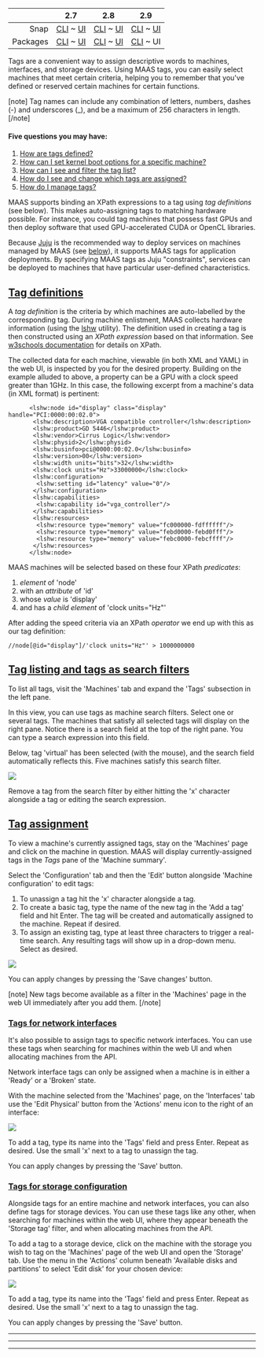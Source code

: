 <!-- deb-2-7-cli
||2.7|2.8|2.9|
|-----:|:-----:|:-----:|:-----:|
|Snap|[CLI](/t/maas-tags/2886) ~ [UI](/t/maas-tags/2887)|[CLI](/t/maas-tags/2888) ~ [UI](/t/maas-tags/2889)|[CLI](/t/maas-tags/2890) ~ [UI](/t/maas-tags/2891)|
|Packages|CLI ~ [UI](/t/maas-tags/2893)|[CLI](/t/maas-tags/2894) ~ [UI](/t/maas-tags/2895)|[CLI](/t/maas-tags/2896) ~ [UI](/t/maas-tags/2897)|
 deb-2-7-cli -->

<!-- deb-2-7-ui
||2.7|2.8|2.9|
|-----:|:-----:|:-----:|:-----:|
|Snap|[CLI](/t/maas-tags/2886) ~ [UI](/t/maas-tags/2887)|[CLI](/t/maas-tags/2888) ~ [UI](/t/maas-tags/2889)|[CLI](/t/maas-tags/2890) ~ [UI](/t/maas-tags/2891)|
|Packages|[CLI](/t/maas-tags/2892) ~ UI|[CLI](/t/maas-tags/2894) ~ [UI](/t/maas-tags/2895)|[CLI](/t/maas-tags/2896) ~ [UI](/t/maas-tags/2897)|
 deb-2-7-ui -->

<!-- deb-2-8-cli
||2.7|2.8|2.9|
|-----:|:-----:|:-----:|:-----:|
|Snap|[CLI](/t/maas-tags/2886) ~ [UI](/t/maas-tags/2887)|[CLI](/t/maas-tags/2888) ~ [UI](/t/maas-tags/2889)|[CLI](/t/maas-tags/2890) ~ [UI](/t/maas-tags/2891)|
|Packages|[CLI](/t/maas-tags/2892) ~ [UI](/t/maas-tags/2893)|CLI ~ [UI](/t/maas-tags/2895)|[CLI](/t/maas-tags/2896) ~ [UI](/t/maas-tags/2897)|
 deb-2-8-cli -->

<!-- deb-2-8-ui
||2.7|2.8|2.9|
|-----:|:-----:|:-----:|:-----:|
|Snap|[CLI](/t/maas-tags/2886) ~ [UI](/t/maas-tags/2887)|[CLI](/t/maas-tags/2888) ~ [UI](/t/maas-tags/2889)|[CLI](/t/maas-tags/2890) ~ [UI](/t/maas-tags/2891)|
|Packages|[CLI](/t/maas-tags/2892) ~ [UI](/t/maas-tags/2893)|[CLI](/t/maas-tags/2894) ~ UI|[CLI](/t/maas-tags/2896) ~ [UI](/t/maas-tags/2897)|
 deb-2-8-ui -->

<!-- deb-2-9-cli
||2.7|2.8|2.9|
|-----:|:-----:|:-----:|:-----:|
|Snap|[CLI](/t/maas-tags/2886) ~ [UI](/t/maas-tags/2887)|[CLI](/t/maas-tags/2888) ~ [UI](/t/maas-tags/2889)|[CLI](/t/maas-tags/2890) ~ [UI](/t/maas-tags/2891)|
|Packages|[CLI](/t/maas-tags/2892) ~ [UI](/t/maas-tags/2893)|[CLI](/t/maas-tags/2894) ~ [UI](/t/maas-tags/2895)|CLI ~ [UI](/t/maas-tags/2897)|
 deb-2-9-cli -->

||2.7|2.8|2.9|
|-----:|:-----:|:-----:|:-----:|
|Snap|[CLI](/t/maas-tags/2886) ~ [UI](/t/maas-tags/2887)|[CLI](/t/maas-tags/2888) ~ [UI](/t/maas-tags/2889)|[CLI](/t/maas-tags/2890) ~ [UI](/t/maas-tags/2891)|
|Packages|[CLI](/t/maas-tags/2892) ~ [UI](/t/maas-tags/2893)|[CLI](/t/maas-tags/2894) ~ [UI](/t/maas-tags/2895)|[CLI](/t/maas-tags/2896) ~ UI|

<!-- snap-2-7-cli
||2.7|2.8|2.9|
|-----:|:-----:|:-----:|:-----:|
|Snap|CLI ~ [UI](/t/maas-tags/2887)|[CLI](/t/maas-tags/2888) ~ [UI](/t/maas-tags/2889)|[CLI](/t/maas-tags/2890) ~ [UI](/t/maas-tags/2891)|
|Packages|[CLI](/t/maas-tags/2892) ~ [UI](/t/maas-tags/2893)|[CLI](/t/maas-tags/2894) ~ [UI](/t/maas-tags/2895)|[CLI](/t/maas-tags/2896) ~ [UI](/t/maas-tags/2897)|
 snap-2-7-cli -->

<!-- snap-2-7-ui
||2.7|2.8|2.9|
|-----:|:-----:|:-----:|:-----:|
|Snap|[CLI](/t/maas-tags/2886) ~ UI|[CLI](/t/maas-tags/2888) ~ [UI](/t/maas-tags/2889)|[CLI](/t/maas-tags/2890) ~ [UI](/t/maas-tags/2891)|
|Packages|[CLI](/t/maas-tags/2892) ~ [UI](/t/maas-tags/2893)|[CLI](/t/maas-tags/2894) ~ [UI](/t/maas-tags/2895)|[CLI](/t/maas-tags/2896) ~ [UI](/t/maas-tags/2897)|
 snap-2-7-ui -->

<!-- snap-2-8-cli
||2.7|2.8|2.9|
|-----:|:-----:|:-----:|:-----:|
|Snap|[CLI](/t/maas-tags/2886) ~ [UI](/t/maas-tags/2887)|CLI ~ [UI](/t/maas-tags/2889)|[CLI](/t/maas-tags/2890) ~ [UI](/t/maas-tags/2891)|
|Packages|[CLI](/t/maas-tags/2892) ~ [UI](/t/maas-tags/2893)|[CLI](/t/maas-tags/2894) ~ [UI](/t/maas-tags/2895)|[CLI](/t/maas-tags/2896) ~ [UI](/t/maas-tags/2897)|
 snap-2-8-cli -->

<!-- snap-2-8-ui
||2.7|2.8|2.9|
|-----:|:-----:|:-----:|:-----:|
|Snap|[CLI](/t/maas-tags/2886) ~ [UI](/t/maas-tags/2887)|[CLI](/t/maas-tags/2888) ~ UI|[CLI](/t/maas-tags/2890) ~ [UI](/t/maas-tags/2891)|
|Packages|[CLI](/t/maas-tags/2892) ~ [UI](/t/maas-tags/2893)|[CLI](/t/maas-tags/2894) ~ [UI](/t/maas-tags/2895)|[CLI](/t/maas-tags/2896) ~ [UI](/t/maas-tags/2897)|
 snap-2-8-ui -->

<!-- snap-2-9-cli
||2.7|2.8|2.9|
|-----:|:-----:|:-----:|:-----:|
|Snap|[CLI](/t/maas-tags/2886) ~ [UI](/t/maas-tags/2887)|[CLI](/t/maas-tags/2888) ~ [UI](/t/maas-tags/2889)|CLI ~ [UI](/t/maas-tags/2891)|
|Packages|[CLI](/t/maas-tags/2892) ~ [UI](/t/maas-tags/2893)|[CLI](/t/maas-tags/2894) ~ [UI](/t/maas-tags/2895)|[CLI](/t/maas-tags/2896) ~ [UI](/t/maas-tags/2897)|
 snap-2-9-cli -->

<!-- snap-2-9-ui
||2.7|2.8|2.9|
|-----:|:-----:|:-----:|:-----:|
|Snap|[CLI](/t/maas-tags/2886) ~ [UI](/t/maas-tags/2887)|[CLI](/t/maas-tags/2888) ~ [UI](/t/maas-tags/2889)|[CLI](/t/maas-tags/2890) ~ UI|
|Packages|[CLI](/t/maas-tags/2892) ~ [UI](/t/maas-tags/2893)|[CLI](/t/maas-tags/2894) ~ [UI](/t/maas-tags/2895)|[CLI](/t/maas-tags/2896) ~ [UI](/t/maas-tags/2897)|
 snap-2-9-ui -->

Tags are a convenient way to assign descriptive words to machines, interfaces, and storage devices. Using MAAS tags, you can easily select machines that meet certain criteria, helping you to remember that you've defined or reserved certain machines for certain functions. 

[note]
 Tag names can include any combination of letters, numbers, dashes (-) and underscores (_), and be a maximum of 256 characters in length.
[/note]

#### Five questions you may have:


<!-- deb-2-7-ui
1. [How are tags defined?](#heading--tag-definitions)
2. [How can I set kernel boot options for a specific machine?](/t/maas-tags-deb-2-7-cli/2892#heading--per-node-kernel-boot-options)
3. [How can I see and filter the tag list?](#heading--tag-listing-and-tags-as-search-filters)
4. [How do I see and change which tags are assigned?](#heading--tag-assignment)
5. [How do I manage tags?](#heading--tag-management)
 deb-2-7-ui -->

<!-- deb-2-8-ui
1. [How are tags defined?](#heading--tag-definitions)
2. [How can I set kernel boot options for a specific machine?](/t/maas-tags-deb-2-8-cli/2894#heading--per-node-kernel-boot-options)
3. [How can I see and filter the tag list?](#heading--tag-listing-and-tags-as-search-filters)
4. [How do I see and change which tags are assigned?](#heading--tag-assignment)
5. [How do I manage tags?](#heading--tag-management)
 deb-2-8-ui -->

1. [How are tags defined?](#heading--tag-definitions)
2. [How can I set kernel boot options for a specific machine?](/t/maas-tags-deb-2-9-cli/2896#heading--per-node-kernel-boot-options)
3. [How can I see and filter the tag list?](#heading--tag-listing-and-tags-as-search-filters)
4. [How do I see and change which tags are assigned?](#heading--tag-assignment)
5. [How do I manage tags?](#heading--tag-management)

<!-- snap-2-7-ui
1. [How are tags defined?](#heading--tag-definitions)
2. [How can I set kernel boot options for a specific machine?](/t/maas-tags-snap-2-7-cli/2886#heading--per-node-kernel-boot-options)
3. [How can I see and filter the tag list?](#heading--tag-listing-and-tags-as-search-filters)
4. [How do I see and change which tags are assigned?](#heading--tag-assignment)
5. [How do I manage tags?](#heading--tag-management)
 snap-2-7-ui -->

<!-- snap-2-8-ui
1. [How are tags defined?](#heading--tag-definitions)
2. [How can I set kernel boot options for a specific machine?](/t/maas-tags-snap-2-8-cli/2888#heading--per-node-kernel-boot-options)
3. [How can I see and filter the tag list?](#heading--tag-listing-and-tags-as-search-filters)
4. [How do I see and change which tags are assigned?](#heading--tag-assignment)
5. [How do I manage tags?](#heading--tag-management)
 snap-2-8-ui -->

<!-- snap-2-9-ui
1. [How are tags defined?](#heading--tag-definitions)
2. [How can I set kernel boot options for a specific machine?](/t/maas-tags-snap-2-9-cli/2890#heading--per-node-kernel-boot-options)
3. [How can I see and filter the tag list?](#heading--tag-listing-and-tags-as-search-filters)
4. [How do I see and change which tags are assigned?](#heading--tag-assignment)
5. [How do I manage tags?](#heading--tag-management)
 snap-2-9-ui -->

MAAS supports binding an XPath expressions to a tag using *tag definitions* (see below). This makes auto-assigning tags to matching hardware possible. For instance, you could tag machines that possess fast GPUs and then deploy software that used GPU-accelerated CUDA or OpenCL libraries.

Because [Juju](https://jujucharms.com/docs/stable/about-juju.html) is the recommended way to deploy services on machines managed by MAAS (see [below](#heading--tag-management)), it supports MAAS tags for application deployments. By specifying MAAS tags as Juju "constraints", services can be deployed to machines that have particular user-defined characteristics.

<a href="#heading--tag-definitions"><h2 id="heading--tag-definitions">Tag definitions</h2></a>

A *tag definition* is the criteria by which machines are auto-labelled by the corresponding tag. During machine enlistment, MAAS collects hardware information (using the [lshw](http://ezix.org/project/wiki/HardwareLiSter) utility). The definition used in creating a tag is then constructed using an *XPath expression* based on that information. See [w3schools documentation](https://www.w3schools.com/xml/xpath_intro.asp) for details on XPath.

The collected data for each machine, viewable (in both XML and YAML) in the web UI, is inspected by you for the desired property. Building on the example alluded to above, a property can be a GPU with a clock speed greater than 1GHz. In this case, the following excerpt from a machine's data (in XML format) is pertinent:

``` nohighlight
      <lshw:node id="display" class="display" handle="PCI:0000:00:02.0">
       <lshw:description>VGA compatible controller</lshw:description>
       <lshw:product>GD 5446</lshw:product>
       <lshw:vendor>Cirrus Logic</lshw:vendor>
       <lshw:physid>2</lshw:physid>
       <lshw:businfo>pci@0000:00:02.0</lshw:businfo>
       <lshw:version>00</lshw:version>
       <lshw:width units="bits">32</lshw:width>
       <lshw:clock units="Hz">33000000</lshw:clock>
       <lshw:configuration>
        <lshw:setting id="latency" value="0"/>
       </lshw:configuration>
       <lshw:capabilities>
        <lshw:capability id="vga_controller"/>
       </lshw:capabilities>
       <lshw:resources>
        <lshw:resource type="memory" value="fc000000-fdffffff"/>
        <lshw:resource type="memory" value="febd0000-febd0fff"/>
        <lshw:resource type="memory" value="febc0000-febcffff"/>
       </lshw:resources>
      </lshw:node>
```

MAAS machines will be selected based on these four XPath *predicates*:

1.   *element* of 'node'
2.   with an *attribute* of 'id'
3.   whose *value* is 'display'
4.   and has a *child element* of 'clock units="Hz"'

After adding the speed criteria via an XPath *operator* we end up with this as our tag definition:

``` nohighlight
//node[@id="display"]/'clock units="Hz"' > 1000000000
```

<a href="#heading--tag-listing-and-tags-as-search-filters"><h2 id="heading--tag-listing-and-tags-as-search-filters">Tag listing and tags as search filters</h2></a>

To list all tags, visit the 'Machines' tab and expand the 'Tags' subsection in the left pane.

In this view, you can use tags as machine search filters. Select one or several tags. The machines that satisfy all selected tags will display on the right pane. Notice there is a search field at the top of the right pane. You can type a search expression into this field.

Below, tag 'virtual' has been selected (with the mouse), and the search field automatically reflects this. Five machines satisfy this search filter.

<a href="https://assets.ubuntu.com/v1/69aa9997-nodes-tags__2.6-tags-filter.png" target = "_blank"><img src="https://assets.ubuntu.com/v1/69aa9997-nodes-tags__2.6-tags-filter.png"></a>

Remove a tag from the search filter by either hitting the 'x' character alongside a tag or editing the search expression.

<a href="#heading--tag-assignment"><h2 id="heading--tag-assignment">Tag assignment</h2></a>

To view a machine's currently assigned tags, stay on the 'Machines' page and click on the machine in question. MAAS will display currently-assigned tags in the *Tags* pane of the 'Machine summary'.

Select the 'Configuration' tab and then the 'Edit' button alongside 'Machine configuration' to edit tags:

1.   To unassign a tag hit the 'x' character alongside a tag.
2.   To create a basic tag, type the name of the new tag in the 'Add a tag' field and hit Enter. The tag will be created and automatically assigned to the machine. Repeat if desired.
3.   To assign an existing tag, type at least three characters to trigger a real-time search. Any resulting tags will show up in a drop-down menu. Select as desired.

<a href="https://assets.ubuntu.com/v1/250050ee-nodes-tags__2.6-tags-add-remove.png" target = "_blank"><img src="https://assets.ubuntu.com/v1/250050ee-nodes-tags__2.6-tags-add-remove.png"></a>

You can apply changes by pressing the 'Save changes' button.

[note]
New tags become available as a filter in the 'Machines' page in the web UI immediately after you add them.
[/note]

<a href="#heading--tags-for-network-interfaces"><h3 id="heading--tags-for-network-interfaces">Tags for network interfaces</h3></a>

It's also possible to assign tags to specific network interfaces. You can use these tags when searching for machines within the web UI and when allocating machines from the API.

Network interface tags can only be assigned when a machine is in either a 'Ready' or a 'Broken' state.

With the machine selected from the 'Machines' page, on the 'Interfaces' tab use the 'Edit Physical' button from the 'Actions' menu icon to the right of an interface:

<a href="https://assets.ubuntu.com/v1/dd9cf996-nodes-tags__2.6-tag-net-interfaces.png" target = "_blank"><img src="https://assets.ubuntu.com/v1/dd9cf996-nodes-tags__2.6-tag-net-interfaces.png"></a>

To add a tag, type its name into the 'Tags' field and press Enter. Repeat as desired. Use the small 'x' next to a tag to unassign the tag.

You can apply changes by pressing the 'Save' button.

<a href="#heading--tags-for-storage-configuration"><h3 id="heading--tags-for-storage-configuration">Tags for storage configuration</h3></a>

Alongside tags for an entire machine and network interfaces, you can also define tags for storage devices. You can use these tags like any other, when searching for machines within the web UI, where they appear beneath the 'Storage tag' filter, and when allocating machines from the API.

To add a tag to a storage device, click on the machine with the storage you wish to tag on the 'Machines' page of the web UI and open the 'Storage' tab. Use the menu in the 'Actions' column beneath 'Available disks and partitions' to select 'Edit disk' for your chosen device:

<a href="https://assets.ubuntu.com/v1/43dd9f9d-nodes-tags__2.6-tag-storage.png" target = "_blank"><img src="https://assets.ubuntu.com/v1/43dd9f9d-nodes-tags__2.6-tag-storage.png"></a>

To add a tag, type its name into the 'Tags' field and press Enter. Repeat as desired. Use the small 'x' next to a tag to unassign the tag.

You can apply changes by pressing the 'Save' button.

<!-- snap-2-7-cli snap-2-8-cli snap-2-9-cli deb-2-7-cli deb-2-8-cli deb-2-9-cli
#### Ten questions you may have:

1. [How do I get started with the MAAS CLI?](/t/maas-cli/802)
2. [How can I set kernel boot options for a specific machine?](#heading--per-node-kernel-boot-options)
3. [How do I create tags?](#heading--rudimentary-tag-creation)
4. [How do I do tag creation and auto-assignment?](#heading--tag-creation-and-auto-assignment)
5. [How do I delete a tag?](#heading--delete-a-tag)
6. [How do I list all tags?](#heading--list-all-tags)
7. [How do I list nodes/machines labelled with a tag?](#heading--list-nodesmachines-labelled-with-a-tag)
8. [How do I handle Juju integration?](#heading--juju-integration)
9. [How do I effect manual tag assignment?](#heading--manual-tag-assignment)
10. [How do I effect hybrid tag assignment?](#heading--hybrid-tag-assignment)

<a href="#heading--rudimentary-tag-creation"><h2 id="heading--rudimentary-tag-creation">Tag creation</h2></a>

``` bash
maas $PROFILE tags create name=$TAG_NAME
```

<a href="#heading--tag-creation-and-auto-assignment"><h2 id="heading--tag-creation-and-auto-assignment">Tag creation and auto-assignment</h2></a>

When you supply a [definition](#heading--tag-definitions) during a tag's creation, MAAS automatically applies the tag to all the nodes that satisfy the definition:

``` bash
maas $PROFILE tags create name=$TAG_NAME \
    comment='$TAG_COMMENT' definition='$TAG_DEFINITION'
```

For example,

``` bash
maas $PROFILE tags create name='gpu' \
    comment='GPU with clock speed >1GHz for running CUDA type operations.' \
    definition='//node[@id="display"]/'clock units="Hz"' > 1000000000'
```

We recommend that each tag have a short name and a comment that adequately describes it. You should make sure to create both of these because they will help you identify and use the tag later.

<h2 id="heading--tags-for-network-interfaces">Tags for network interfaces</h2>

It's also possible to assign tags to specific network interfaces. You can use these tags when searching for machines within the web UI and when allocating machines from the API.

Network interface tags can only be assigned when a machine is in either a 'Ready' or a 'Broken' state.

To add a tag to a network interface, use the following command:

```
maas $PROFILE interface add-tag $SYSTEM_ID $INTERFACE_ID tag=$TAG_STRING
```

To delete a tag from a network interface:

```
maas $PROFILE interface remove-tag $SYSTEM_ID $INTERFACE_ID tag=$TAG_STRING
```

<a href="#heading--tags-for-network-interfaces"><h3 id="heading--tags-for-network-interfaces">Tags for network interfaces</h3></a>

It's also possible to assign tags to specific network interfaces. You can use these tags when searching for machines within the web UI and when allocating machines from the API.

Network interface tags can only be assigned when a machine is in either a 'Ready' or a 'Broken' state.

To add a tag to a network interface, use the following command:

```
maas $PROFILE interface add-tag $SYSTEM_ID $INTERFACE_ID tag=$TAG_STRING
```

To delete a tag from a network interface:

```
maas $PROFILE interface remove-tag $SYSTEM_ID $INTERFACE_ID tag=$TAG_STRING
```

<h2 id="><h2 id="heading--delete-a-tag">Delete a tag</h2></a>

``` bash
maas $PROFILE tag delete $TAG_NAME
```

<a href="#heading--list-all-tags"><h2 id="heading--list-all-tags">List all tags</h2></a>

To list all tags present on the region controller:

``` bash
maas $PROFILE tags read
```

<a href="#heading--list-nodesmachines-labelled-with-a-tag"><h2 id="heading--list-nodesmachines-labelled-with-a-tag">List nodes/machines labelled with a tag</h2></a>

To list what nodes (or machines) a tag applies to:

``` bash
maas $PROFILE tag nodes $TAG_NAME
maas $PROFILE tag machines $TAG_NAME
```

<a href="#heading--juju-integration"><h2 id="heading--juju-integration">Juju integration</h2></a>

Although you can use a tag in the web UI (as a node search filter), you realise most of the benefit when you're deploying applications with Juju.

For example, to use the 'gpu' tag to deploy a (hypothetical) service called 'cuda':

``` bash
juju deploy --constraints tags=gpu cuda
```

You can also use multiple tags in addition to the normal Juju constraints:

``` bash
juju deploy --constraints "mem=1024 tags=gpu,intel" cuda
```

<a href="#heading--manual-tag-assignment"><h2 id="heading--manual-tag-assignment">Manual tag assignment</h2></a>

It is possible to assign tags to nodes manually by simply omitting the definition and applying the tag to a node by referencing its system id:

``` bash
maas $PROFILE tags create name=$TAG_NAME comment='$TAG_COMMENT'
maas $PROFILE tag update-nodes $TAG_NAME add=$SYSTEM_ID
```

To remove a tag:

``` bash
maas $PROFILE tag update-nodes $TAG_NAME remove=$SYSTEM_ID
```

In the same operation, a tag can be added to some nodes and removed from others:

``` bash
maas $PROFILE tag update-nodes $TAG_NAME \
    add=$SYSTEM_ID_1 add=$SYSTEM_ID_2 remove=$SYSTEM_ID_3
```

<a href="#heading--hybrid-tag-assignment"><h2 id="heading--hybrid-tag-assignment">Hybrid tag assignment</h2></a>

You can also create a tag with a definition (thereby map to certain nodes), remove the definition (but retain the mapping), and then add the tag manually to specific nodes. This action is useful for hardware which is conceptually similar but does not all satisfy a single tag definition. Here are the commands you would use to do this:

``` bash
maas $PROFILE tags create name=$TAG_NAME \
    comment='$TAG_COMMENT' definition='$TAG_DEFINITION'
maas $PROFILE tag update $TAG_NAME definition=''
maas $PROFILE tag update-nodes $TAG_NAME add=$SYSTEM_ID
```

<a href="#heading--per-node-kernel-boot-options"><h2 id="heading--per-node-kernel-boot-options">Per-machine kernel boot options</h2></a>

Per-machine kernel boot options are set using the CLI.

[note]
Per-machine boot options take precedence to global ones. Please also note that, even though a deployed machine has a `kernel_opt` tag applied, MAAS won't apply the `kernel_opt` associated with that tag until the next deployment.  This means that a machine that has been deployed for a long time can (possibly) inherit kernel options that were applied in the distant past.
[/note]

To specify kernel boot options for an individual machine, first create a tag:

``` bash
maas $PROFILE tags create name='$TAG_NAME' \
    comment='$COMMENT' kernel_opts='$KERNEL_OPTIONS'
```

For example:

``` bash
maas $PROFILE tags create name='nomodeset' \
    comment='nomodeset kernel option' kernel_opts='nomodeset vga'
```

Next, assign the tag to the machine in question:

``` bash
maas $PROFILE tag update-nodes $TAG_NAME add=$SYSTEM_ID
```

If multiple tags attached to a machine have the `kernel_opts` defined, MAAS uses the first one found, in alphabetical order.

See the [CLI tag management](/t/cli-tag-management/801) section for more information about using the CLI to manage tags.
snap-2-7-cli snap-2-8-cli snap-2-9-cli deb-2-7-cli deb-2-8-cli deb-2-9-cli -->



------
****
------